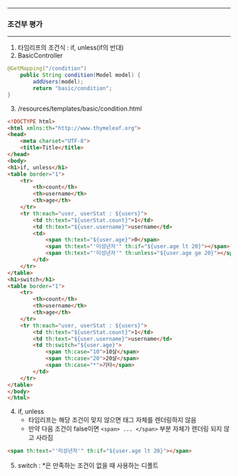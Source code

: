 -----
### 조건부 평가
-----
1. 타임리프의 조건식 : if, unless(if의 반대)
2. BasicController
```java
@GetMapping("/condition")
    public String condition(Model model) {
        addUsers(model);
        return "basic/condition";
}
```

3. /resources/templates/basic/condition.html
```html
<!DOCTYPE html>
<html xmlns:th="http://www.thymeleaf.org"> 
<head>
    <meta charset="UTF-8"> 
    <title>Title</title> 
</head>
<body>
<h1>if, unless</h1>
<table border="1">
    <tr>
        <th>count</th>
        <th>username</th>
        <th>age</th>
    </tr>
    <tr th:each="user, userStat : ${users}">
        <td th:text="${userStat.count}">1</td>
        <td th:text="${user.username}">username</td>
        <td>
            <span th:text="${user.age}">0</span>
            <span th:text="'미성년자'" th:if="${user.age lt 20}"></span>
            <span th:text="'미성년자'" th:unless="${user.age ge 20}"></span>
        </td>
    </tr>
</table>
<h1>switch</h1>
<table border="1">
    <tr>
        <th>count</th>
        <th>username</th>
        <th>age</th>
    </tr>
    <tr th:each="user, userStat : ${users}">
        <td th:text="${userStat.count}">1</td>
        <td th:text="${user.username}">username</td>
        <td th:switch="${user.age}">
            <span th:case="10">10살</span>
            <span th:case="20">20살</span>
            <span th:case="*">기타</span>
        </td>
    </tr>
</table>
</body>
</html>
```

4. if, unless
   - 타임리프는 해당 조건이 맞지 않으면 태그 자체를 렌더링하지 않음
   - 만약 다음 조건이 false이면 ```<span> ... </span>``` 부분 자체가 렌더링 되지 않고 사라짐
```html
<span th:text="'미성년자'" th:if="${user.age lt 20}"></span>
```

5. switch : *은 만족하는 조건이 없을 때 사용하는 디폴트
